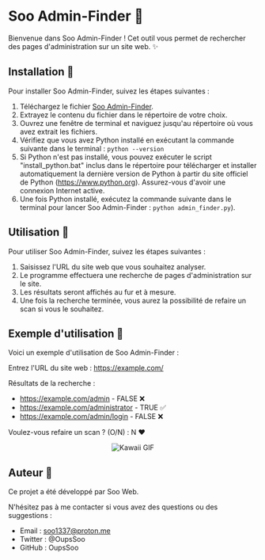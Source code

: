 
# Soo Admin-Finder 💖

Bienvenue dans Soo Admin-Finder ! Cet outil vous permet de rechercher des pages d'administration sur un site web. ✨

## Installation 🌟

Pour installer Soo Admin-Finder, suivez les étapes suivantes :

1. Téléchargez le fichier [Soo Admin-Finder](https://github.com/OupsSoo/soo-admin-finder/archive/refs/heads/main.zip).
2. Extrayez le contenu du fichier dans le répertoire de votre choix.
3. Ouvrez une fenêtre de terminal et naviguez jusqu'au répertoire où vous avez extrait les fichiers.
4. Vérifiez que vous avez Python installé en exécutant la commande suivante dans le terminal :
   `python --version`
5. Si Python n'est pas installé, vous pouvez exécuter le script "install_python.bat" inclus dans le répertoire pour télécharger et installer automatiquement la dernière version de Python à partir du site officiel de Python (https://www.python.org). Assurez-vous d'avoir une connexion Internet active.
6. Une fois Python installé, exécutez la commande suivante dans le terminal pour lancer Soo Admin-Finder :
   `python admin_finder.py`).

## Utilisation 🎇

Pour utiliser Soo Admin-Finder, suivez les étapes suivantes :

1. Saisissez l'URL du site web que vous souhaitez analyser.
2. Le programme effectuera une recherche de pages d'administration sur le site.
3. Les résultats seront affichés au fur et à mesure.
4. Une fois la recherche terminée, vous aurez la possibilité de refaire un scan si vous le souhaitez.

## Exemple d'utilisation 🌠

Voici un exemple d'utilisation de Soo Admin-Finder :

Entrez l'URL du site web : https://example.com/

Résultats de la recherche :
- https://example.com/admin - FALSE ❌
- https://example.com/administrator - TRUE ✅
- https://example.com/admin/login - FALSE ❌

Voulez-vous refaire un scan ? (O/N) : N ❤️

<p align="center">
  <img src="https://i.pinimg.com/originals/40/a0/38/40a038b22a402416f56e44dd3a6dffa1.gif" alt="Kawaii GIF">
</p>

## Auteur 💖

Ce projet a été développé par Soo Web.

N'hésitez pas à me contacter si vous avez des questions ou des suggestions :

- Email : soo1337@proton.me
- Twitter : @OupsSoo
- GitHub : OupsSoo

